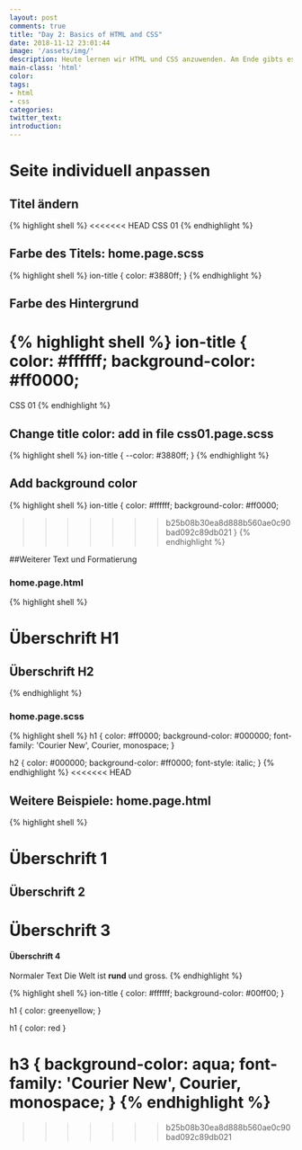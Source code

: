 ```yaml
---
layout: post
comments: true
title: "Day 2: Basics of HTML and CSS"
date: 2018-11-12 23:01:44
image: '/assets/img/'
description: Heute lernen wir HTML und CSS anzuwenden. Am Ende gibts es auch noch ein paar Übungen und Fragen
main-class: 'html'
color:
tags:
- html
- css
categories:
twitter_text:
introduction:
---
```


# Seite individuell anpassen

## Titel ändern

{% highlight shell %}
<<<<<<< HEAD
	<ion-title>CSS 01</ion-title>
	<ion-buttons slot="start">
		<ion-menu-button></ion-menu-button>
	</ion-buttons>
{% endhighlight %}

## Farbe des Titels: home.page.scss

{% highlight shell %}
ion-title {
	color: #3880ff;
}
{% endhighlight %}

## Farbe des Hintergrund

{% highlight shell %}
ion-title {
	color: #ffffff;
	background-color: #ff0000;
=======
<ion-title>CSS 01</ion-title>
<ion-buttons slot="start">
	<ion-menu-button></ion-menu-button>
</ion-buttons>
{% endhighlight %}

## Change title color: add in file css01.page.scss

{% highlight shell %}
ion-title {
    --color: #3880ff;
}
{% endhighlight %}

 ## Add background color
 
{% highlight shell %}
ion-title {
    color: #ffffff;
    background-color: #ff0000;
>>>>>>> b25b08b30ea8d888b560ae0c90bad092c89db021
}
{% endhighlight %}

##Weiterer Text und Formatierung

### home.page.html

{% highlight shell %}
<ion-content padding>
	<h1>Überschrift H1</h1>
	<h2>Überschrift H2</h2>
</ion-content>
{% endhighlight %}

### home.page.scss

{% highlight shell %}
h1 {
	color: #ff0000;
	background-color: #000000;
	font-family: 'Courier New', Courier, monospace;
}

h2 {
	color: #000000;
	background-color: #ff0000;
	font-style: italic;
}
{% endhighlight %}
<<<<<<< HEAD

## Weitere Beispiele: home.page.html

{% highlight shell %}
<ion-content padding>
  <h1>Überschrift 1</h1>
  <h2>Überschrift 2</h2>
  <h1>Überschrift 3</h1>
  <h4>Überschrift 4</h4>

  Normaler Text
  Die Welt ist <b>rund</b> und gross.
</ion-content>
{% endhighlight %}


{% highlight shell %}
ion-title {
    color: #ffffff;
    background-color: #00ff00;
}

h1 {
    color: greenyellow;
}

h1 {
    color: red
}

h3 {
    background-color: aqua;
    font-family: 'Courier New', Courier, monospace;
}
{% endhighlight %}
=======
>>>>>>> b25b08b30ea8d888b560ae0c90bad092c89db021
